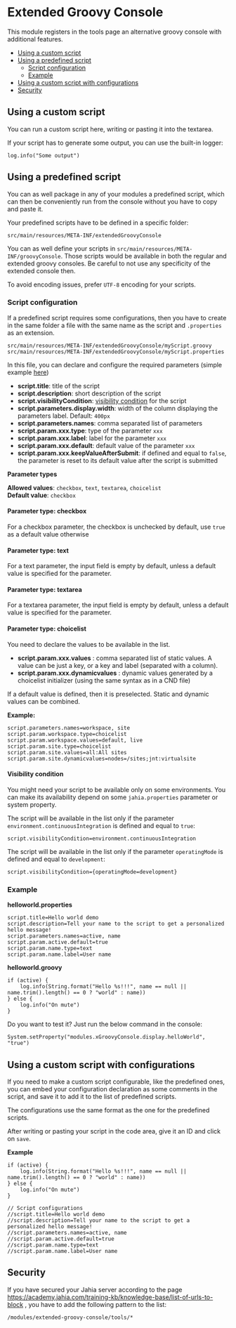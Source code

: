 # Extended Groovy Console 
This module registers in the tools page an alternative groovy console with additional features.
  
* [Using a custom script](#how-to-use-custom) 
* [Using a predefined script](#how-to-use-predefined) 
  * [Script configuration](#configuration) 
  * [Example](#example) 
* [Using a custom script with configurations](#ram-script)
* [Security](#security)


## <a name="how-to-use-custom"></a>Using a custom script

You can run a custom script here, writing or pasting it into the textarea.

If your script has to generate some output, you can use the built-in logger: 

    log.info("Some output")

## <a name="how-to-use-predefined"></a>Using a predefined script

You can as well package in any of your modules a predefined script, 
which can then be conveniently run from the console without you have to copy and paste it.

Your predefined scripts have to be defined in a specific folder:

    src/main/resources/META-INF/extendedGroovyConsole
    
You can as well define your scripts in `src/main/resources/META-INF/groovyConsole`.
Those scripts would be available in both the regular and extended groovy consoles. Be careful 
to not use any specificity of the extended console then.

To avoid encoding issues, prefer `UTF-8` encoding for your scripts.

### <a name="configuration"></a>Script configuration

If a predefined script requires some configurations, then you have to create in the same 
folder a file with the same name as the script and `.properties` as an extension. 

    src/main/resources/META-INF/extendedGroovyConsole/myScript.groovy
    src/main/resources/META-INF/extendedGroovyConsole/myScript.properties

In this file, you can declare and configure the required parameters (simple example [here](#example-conf))

* __script.title__: title of the script
* __script.description__: short description of the script
* __script.visibilityCondition__: [visibility condition](#visibility-condition) for the script
* __script.parameters.display.width__: width of the column displaying the parameters label. Default: `400px`
* __script.parameters.names__: comma separated list of parameters
* __script.param.xxx.type__: type of the parameter `xxx`
* __script.param.xxx.label__: label for the parameter `xxx`
* __script.param.xxx.default__: default value of the parameter `xxx`
* __script.param.xxx.keepValueAfterSubmit__: if defined and equal to `false`, the parameter is reset to its default value after the script is submitted 

**Parameter types**

__Allowed values__: `checkbox`, `text`, `textarea`, `choicelist`  \
__Default value__: `checkbox`

#### Parameter type: checkbox

For a checkbox parameter, the checkbox is unchecked by default, use `true` as a default value otherwise

#### Parameter type: text

For a text parameter, the input field is empty by default, unless a default value is specified for the parameter.

#### Parameter type: textarea

For a textarea parameter, the input field is empty by default, unless a default value is specified for the parameter.

#### Parameter type: choicelist

You need to declare the values to be available in the list.

* __script.param.xxx.values__ : comma separated list of static values. A value can be just a key, or a key and label (separated with a column).
* __script.param.xxx.dynamicvalues__ : dynamic values generated by a choicelist initializer (using the same syntax as in a CND file)

If a default value is defined, then it is preselected. Static and dynamic values can be combined.

**Example:**

    script.parameters.names=workspace, site
    script.param.workspace.type=choicelist
    script.param.workspace.values=default, live
    script.param.site.type=choicelist
    script.param.site.values=all:All sites
    script.param.site.dynamicvalues=nodes=/sites;jnt:virtualsite
    
#### <a name="visibility-condition">Visibility condition

You might need your script to be available only on some environments. You can make its availability depend on
some `jahia.properties` parameter or system property.

The script will be available in the list only if the parameter `environment.continuousIntegration`
is defined and equal to `true`: 

    script.visibilityCondition=environment.continuousIntegration
    
The script will be available in the list only if the parameter `operatingMode`
is defined and equal to `development`: 

    script.visibilityCondition={operatingMode=development}    


### <a name="example"></a>Example

**<a name="example-conf"></a>helloworld.properties**

    script.title=Hello world demo
    script.description=Tell your name to the script to get a personalized hello message!
    script.parameters.names=active, name
    script.param.active.default=true
    script.param.name.type=text
    script.param.name.label=User name
        

**helloworld.groovy**

    if (active) {
        log.info(String.format("Hello %s!!!", name == null || name.trim().length() == 0 ? "world" : name))
    } else {
        log.info("On mute")
    }
        
Do you want to test it? Just run the below command in the console:

    System.setProperty("modules.xGroovyConsole.display.helloWorld", "true")        

## <a name="ram-script"></a>Using a custom script with configurations

If you need to make a custom script configurable, like the predefined ones, you can embed your configuration declaration
as some comments in the script, and save it to add it to the list of predefined scripts.

The configurations use the same format as the one for the predefined scripts.

After writing or pasting your script in the code area, give it an ID and click on `save`.

**Example**

    if (active) {
        log.info(String.format("Hello %s!!!", name == null || name.trim().length() == 0 ? "world" : name))
    } else {
        log.info("On mute")
    }

    // Script configurations
    //script.title=Hello world demo
    //script.description=Tell your name to the script to get a personalized hello message!
    //script.parameters.names=active, name
    //script.param.active.default=true
    //script.param.name.type=text
    //script.param.name.label=User name

## <a name="security"></a>Security

If you have secured your Jahia server according to the page
https://academy.jahia.com/training-kb/knowledge-base/list-of-urls-to-block
, you have to add the following pattern to the list:

    /modules/extended-groovy-console/tools/*
